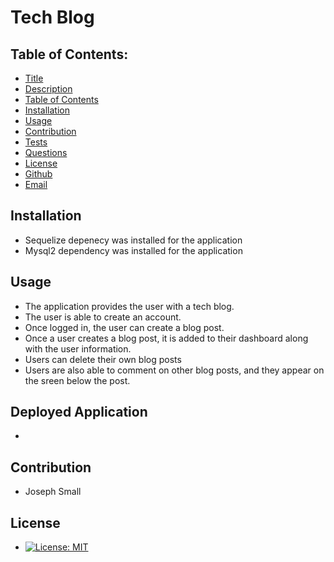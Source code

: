 # Tech Blog
## Table of Contents:
* [Title](#Tech-Blog)
* [Description](#Description)
* [Table of Contents](#TableofContents)
* [Installation](#Installation)
* [Usage](#Usage)
* [Contribution](#Contribution)
* [Tests](#Tests)
* [Questions](#Questions)
* [License](#License)
* [Github](#Github)
* [Email](#Email)

## Installation 
- Sequelize depenecy was installed for the application
- Mysql2 dependency was installed for the application

## Usage
  - The application provides the user with a tech blog.
  - The user is able to create an account.
  - Once logged in, the user can create a blog post.
  - Once a user creates a blog post, it is added to their dashboard along with the user information.
  - Users can delete their own blog posts
  - Users are also able to comment on other blog posts, and they appear on the sreen below the post.
## Deployed Application
 - 
## Contribution 
  - Joseph Small
## License 
  - [![License: MIT](https://img.shields.io/badge/License-MIT-yellow.svg)](https://opensource.org/licenses/MIT)
